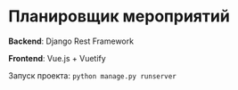 Планировщик мероприятий
===
**Backend**: Django Rest Framework

**Frontend**: Vue.js + Vuetify

Запуск проекта:
```python manage.py runserver```
